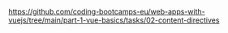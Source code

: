 <https://github.com/coding-bootcamps-eu/web-apps-with-vuejs/tree/main/part-1-vue-basics/tasks/02-content-directives>
